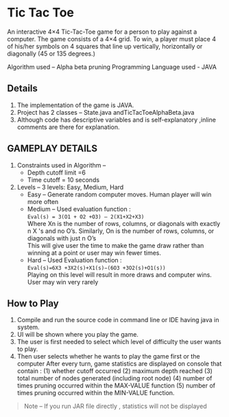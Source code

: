 # Tic Tac Toe 
An interactive 4×4 Tic-Tac-Toe game for a person to play against a computer. The game consists of a 4×4 grid. To win, a player must place 4 of his/her symbols on 4 squares that line up vertically, horizontally or diagonally (45 or 135 degrees.)

Algorithm used – Alpha beta pruning
Programming Language used - JAVA

## Details

1. The implementation of the game is JAVA.
2. Project has 2 classes – State.java andTicTacToeAlphaBeta.java
3. Although code has descriptive variables and is self-explanatory ,inline comments are there for explanation.

## GAMEPLAY DETAILS

1. Constraints used in Algorithm –
    - Depth cutoff limit =6
    - Time cutoff = 10 seconds
2. Levels – 3 levels: Easy, Medium, Hard
    - Easy – Generate random computer moves. Human player will win more often
    - Medium – Used evaluation function :     
	 `Eval(s) = 3(O1 + O2 +O3) – 2(X1+X2+X3)`     
	  Where Xn is the number of rows, columns, or diagonals with exactly n X 's and no O’s. Similarly, On is the number of rows, columns, or diagonals with just n O’s    
	  This will give user the time to make the game draw rather than winning at a point or user may win fewer times.
    - Hard – Used Evaluation function :    
     `Eval(s)=6X3 +3X2(s)+X1(s)−(6O3 +3O2(s)+O1(s))`    
	  Playing on this level will result in more draws and computer wins. User may win very rarely

## How to Play

1. Compile and run the source code in command line or IDE having java in system.
2. UI will be shown where you play the game.
3. The user is first needed to select which level of difficulty the user wants to play.
4. Then user selects whether he wants to play the game first or the computer
After every turn, game statistics are displayed on console that contain :
(1) whether cutoff occurred
(2) maximum depth reached
(3) total number of nodes generated (including root node)
(4) number of times pruning occurred within the MAX-VALUE function
(5) number of times pruning occurred within the MIN-VALUE function.
> Note – If you run JAR file directly , statistics will not be displayed

